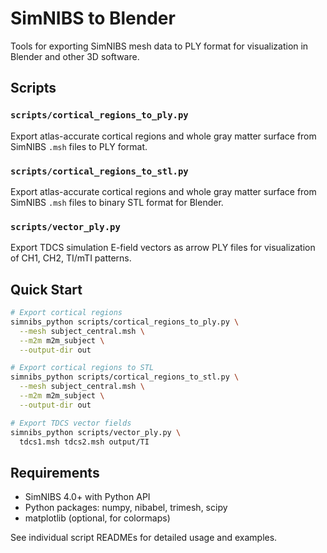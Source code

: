 # SimNIBS to Blender

Tools for exporting SimNIBS mesh data to PLY format for visualization in Blender and other 3D software.

## Scripts

### `scripts/cortical_regions_to_ply.py`
Export atlas-accurate cortical regions and whole gray matter surface from SimNIBS `.msh` files to PLY format.

### `scripts/cortical_regions_to_stl.py`
Export atlas-accurate cortical regions and whole gray matter surface from SimNIBS `.msh` files to binary STL format for Blender.

### `scripts/vector_ply.py`
Export TDCS simulation E-field vectors as arrow PLY files for visualization of CH1, CH2, TI/mTI patterns.

## Quick Start

```bash
# Export cortical regions
simnibs_python scripts/cortical_regions_to_ply.py \
  --mesh subject_central.msh \
  --m2m m2m_subject \
  --output-dir out

# Export cortical regions to STL
simnibs_python scripts/cortical_regions_to_stl.py \
  --mesh subject_central.msh \
  --m2m m2m_subject \
  --output-dir out

# Export TDCS vector fields
simnibs_python scripts/vector_ply.py \
  tdcs1.msh tdcs2.msh output/TI
```

## Requirements

- SimNIBS 4.0+ with Python API
- Python packages: numpy, nibabel, trimesh, scipy
- matplotlib (optional, for colormaps)

See individual script READMEs for detailed usage and examples.
